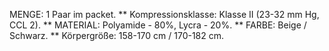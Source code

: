 MENGE: 1 Paar im packet. ** Kompressionsklasse: Klasse II (23-32 mm Hg, CCL 2). ** MATERIAL: Polyamide - 80%, Lycra - 20%. ** FARBE: Beige / Schwarz. ** Körpergröße: 158-170 cm / 170-182 cm.
